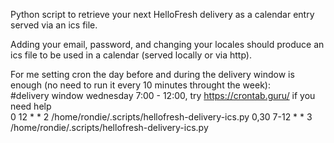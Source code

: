 Python script to retrieve your next HelloFresh delivery as a calendar entry served via an ics file.

Adding your email, password, and changing your locales should produce an ics file to be used in a calendar (served locally or via http).

For me setting cron the day before and during the delivery window is enough (no need to run it every 10 minutes throught the week):<br>
#delivery window wednesday 7:00 - 12:00, try https://crontab.guru/ if you need help<br>
0 12	    * * 2 /home/rondie/.scripts/hellofresh-delivery-ics.py
0,30 7-12	* * 3 /home/rondie/.scripts/hellofresh-delivery-ics.py
